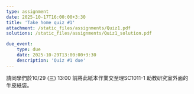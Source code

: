 ```yaml
---
type: assignment
date: 2025-10-17T16:00:00+3:30
title: 'Take home quiz #1'
attachment: /static_files/assignments/Quiz1.pdf
solutions: /static_files/assignments/Quiz1_solution.pdf

due_event: 
    type: due
    date: 2025-10-29T13:00:00+3:30
    description: 'Quiz #1 due'
---
```


請同學們於10/29 (三) 13:00 前將此紙本作業交至理SC1011-1 助教研究室外面的牛皮紙袋。

